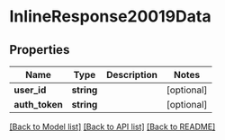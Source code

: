 # InlineResponse20019Data

## Properties
Name | Type | Description | Notes
------------ | ------------- | ------------- | -------------
**user_id** | **string** |  | [optional] 
**auth_token** | **string** |  | [optional] 

[[Back to Model list]](../../README.md#documentation-for-models) [[Back to API list]](../../README.md#documentation-for-api-endpoints) [[Back to README]](../../README.md)


